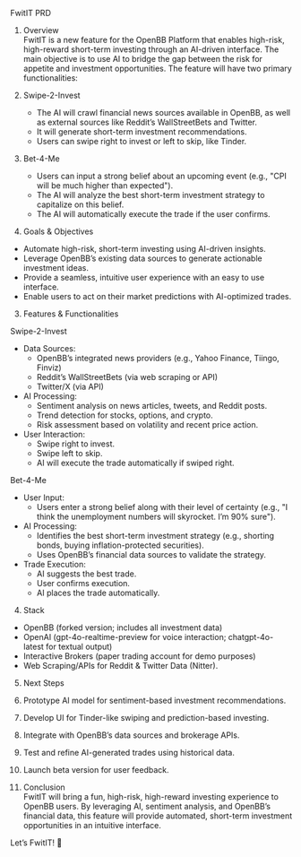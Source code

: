 FwitIT  PRD

1. Overview  
FwitIT is a new feature for the OpenBB Platform that enables high-risk, high-reward short-term investing through an AI-driven interface. The main objective is to use AI to bridge the gap between the risk for appetite and investment opportunities. The feature will have two primary functionalities:  

1. Swipe-2-Invest
   - The AI will crawl financial news sources available in OpenBB, as well as external sources like Reddit’s WallStreetBets and Twitter.  
   - It will generate short-term investment recommendations.  
   - Users can swipe right to invest or left to skip, like Tinder.

2. Bet-4-Me  
   - Users can input a strong belief about an upcoming event (e.g., "CPI will be much higher than expected").  
   - The AI will analyze the best short-term investment strategy to capitalize on this belief.  
   - The AI will automatically execute the trade if the user confirms.  

2. Goals & Objectives  
- Automate high-risk, short-term investing using AI-driven insights.  
- Leverage OpenBB’s existing data sources to generate actionable investment ideas.  
- Provide a seamless, intuitive user experience with an easy to use interface.  
- Enable users to act on their market predictions with AI-optimized trades. 

3. Features & Functionalities  

Swipe-2-Invest
- Data Sources:  
  - OpenBB’s integrated news providers (e.g., Yahoo Finance, Tiingo, Finviz)  
  - Reddit’s WallStreetBets (via web scraping or API)  
  - Twitter/X (via API)  
- AI Processing:  
  - Sentiment analysis on news articles, tweets, and Reddit posts.  
  - Trend detection for stocks, options, and crypto.  
  - Risk assessment based on volatility and recent price action.  
- User Interaction:  
  - Swipe right to invest.  
  - Swipe left to skip.  
  - AI will execute the trade automatically if swiped right.  

Bet-4-Me
- User Input:  
  - Users enter a strong belief along with their level of certainty (e.g., "I think the unemployment numbers will skyrocket. I’m 90% sure").  
- AI Processing:  
  - Identifies the best short-term investment strategy (e.g., shorting bonds, buying inflation-protected securities).  
  - Uses OpenBB’s financial data sources to validate the strategy.  
- Trade Execution:  
  - AI suggests the best trade.  
  - User confirms execution.  
  - AI places the trade automatically.  

4. Stack 
- OpenBB (forked version; includes all investment data)
- OpenAI (gpt-4o-realtime-preview for voice interaction; chatgpt-4o-latest for textual output)
- Interactive Brokers (paper trading account for demo purposes)
- Web Scraping/APIs for Reddit & Twitter Data (Nitter).

5. Next Steps  
1. Prototype AI model for sentiment-based investment recommendations.  
2. Develop UI for Tinder-like swiping and prediction-based investing.  
3. Integrate with OpenBB’s data sources and brokerage APIs.  
4. Test and refine AI-generated trades using historical data.  
5. Launch beta version for user feedback.  

6. Conclusion  
FwitIT will bring a fun, high-risk, high-reward investing experience to OpenBB users. By leveraging AI, sentiment analysis, and OpenBB’s financial data, this feature will provide automated, short-term investment opportunities in an intuitive interface.  

Let’s FwitIT! 🚀  



